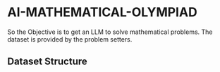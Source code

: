 # AI-MATHEMATICAL-OLYMPIAD


So the Objective is to get an LLM to solve mathematical problems.
The dataset is provided by the problem setters.

## Dataset Structure
